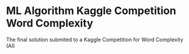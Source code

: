 # ML Algorithm Kaggle Competition Word Complexity
 The final solution submited to a Kaggle Competition for Word Complexity (AI)
